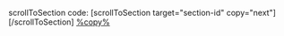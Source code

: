 
scrollToSection
code:
[scrollToSection target="section-id" copy="next"][/scrollToSection]
<a data-behaviour="scrollToSection" class="scroll-to-section__button" href="#%target%">%copy%</a>